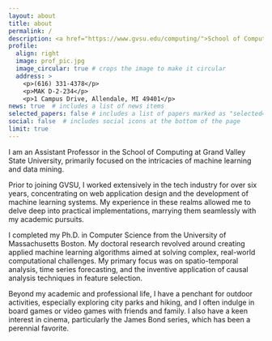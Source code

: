 ```yaml
---
layout: about
title: about
permalink: /
description: <a href="https://www.gvsu.edu/computing/">School of Computing</a>. <a href="https://www.gvsu.edu">GVSU</a>.
profile:
  align: right
  image: prof_pic.jpg
  image_circular: true # crops the image to make it circular
  address: >
    <p>(616) 331-4378</p>
    <p>MAK D-2-234</p>
    <p>1 Campus Drive, Allendale, MI 49401</p>
news: true  # includes a list of news items
selected_papers: false # includes a list of papers marked as "selected={true}"
social: false  # includes social icons at the bottom of the page
limit: true
---
```


I am an Assistant Professor in the School of Computing at Grand Valley State University, primarily focused on the intricacies of machine learning and data mining.

Prior to joining GVSU, I worked extensively in the tech industry for over six years, concentrating on web application design and the development of machine learning systems. My experience in these realms allowed me to delve deep into practical implementations, marrying them seamlessly with my academic pursuits.

I completed my Ph.D. in Computer Science from the University of Massachusetts Boston. My doctoral research revolved around creating applied machine learning algorithms aimed at solving complex, real-world computational challenges. My primary focus was on spatio-temporal analysis, time series forecasting, and the inventive application of causal analysis techniques in feature selection.

Beyond my academic and professional life, I have a penchant for outdoor activities, especially exploring city parks and hiking, and I often indulge in board games or video games with friends and family. I also have a keen interest in cinema, particularly the James Bond series, which has been a perennial favorite.
